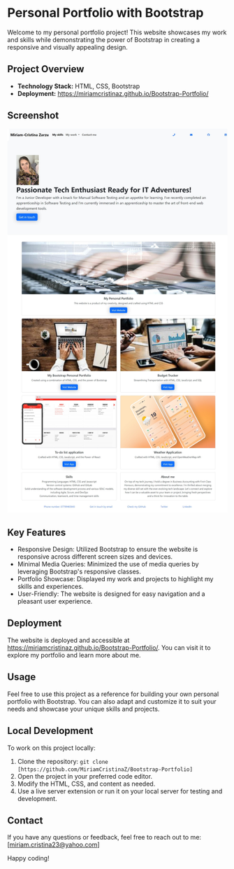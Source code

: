# Personal Portfolio with Bootstrap

Welcome to my personal portfolio project! This website showcases my work and skills while demonstrating the power of Bootstrap in creating a responsive and visually appealing design.

## Project Overview

- **Technology Stack:** HTML, CSS, Bootstrap
- **Deployment:** <https://miriamcristinaz.github.io/Bootstrap-Portfolio/>

## Screenshot

![My Personal Portfolio](images/websiteCapture.jpeg)

## Key Features

- Responsive Design: Utilized Bootstrap to ensure the website is responsive across different screen sizes and devices.
- Minimal Media Queries: Minimized the use of media queries by leveraging Bootstrap's responsive classes.
- Portfolio Showcase: Displayed my work and projects to highlight my skills and experiences.
- User-Friendly: The website is designed for easy navigation and a pleasant user experience.

## Deployment

The website is deployed and accessible at <https://miriamcristinaz.github.io/Bootstrap-Portfolio/>. You can visit it to explore my portfolio and learn more about me.

## Usage

Feel free to use this project as a reference for building your own personal portfolio with Bootstrap. You can also adapt and customize it to suit your needs and showcase your unique skills and projects.

## Local Development

To work on this project locally:

1. Clone the repository: `git clone [https://github.com/MiriamCristinaZ/Bootstrap-Portfolio]`
2. Open the project in your preferred code editor.
3. Modify the HTML, CSS, and content as needed.
4. Use a live server extension or run it on your local server for testing and development.

## Contact

If you have any questions or feedback, feel free to reach out to me: [miriam.cristina23@yahoo.com]

Happy coding!
